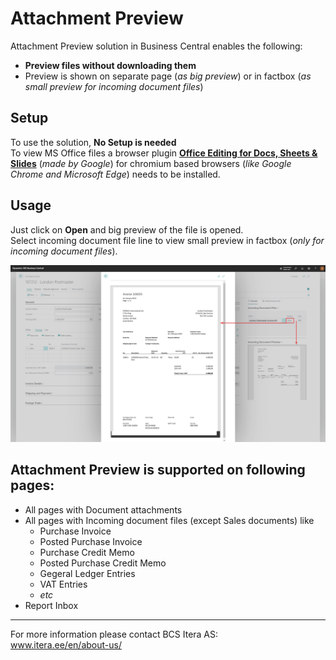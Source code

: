 # Attachment Preview
Attachment Preview solution in Business Central enables the following: 
- **Preview files without downloading them**
- Preview is shown on separate page (_as big preview_) or in factbox (_as small preview for incoming document files_)
  

## Setup
To use the solution, **No Setup is needed**  
To view MS Office files a browser plugin <a href="https://chrome.google.com/webstore/detail/office-editing-for-docs-s/gbkeegbaiigmenfmjfclcdgdpimamgkj?hl=en-US" target="_blank">**Office Editing for Docs, Sheets & Slides**</a> 
(_made by Google_) for chromium based browsers (_like Google Chrome and Microsoft Edge_) needs to be installed.

    
## Usage
Just click on **Open** and big preview of the file is opened.  
Select incoming document file line to view small preview in factbox (_only for incoming document files_).  

![View Big preview or Small preview](IncomingDocumentFiles.png "Just click Open to view big preview of file")
  
  
## Attachment Preview is supported on following pages:
- All pages with Document attachments
- All pages with Incoming document files (except Sales documents) like
  - Purchase Invoice
  - Posted Purchase Invoice
  - Purchase Credit Memo
  - Posted Purchase Credit Memo
  - Gegeral Ledger Entries
  - VAT Entries
  - _etc_
- Report Inbox
  
  
---

For more information please contact BCS Itera AS:  
<a href="https://www.itera.ee/en/about-us/" target="_blank">www.itera.ee/en/about-us/</a>
